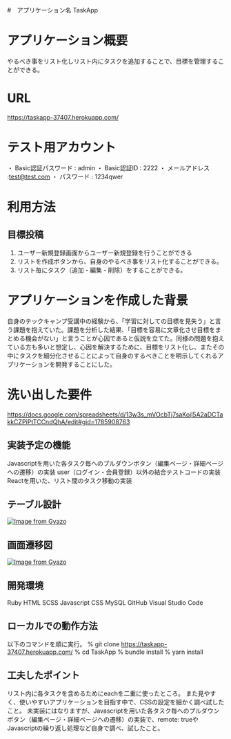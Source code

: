 #　アプリケーション名
 TaskApp
# アプリケーション概要
やるべき事をリスト化しリスト内にタスクを追加することで、目標を管理することができる。
# URL
https://taskapp-37407.herokuapp.com/

# テスト用アカウント
・ Basic認証パスワード : admin
・ Basic認証ID : 2222
・ メールアドレス :test@test.com
・ パスワード : 1234qwer


# 利用方法
## 目標投稿
1. ユーザー新規登録画面からユーザー新規登録を行うことができる
2. リストを作成ボタンから、自身のやるべき事をリスト化することができる。
3. リスト毎にタスク（追加・編集・削除）をすることができる。

# アプリケーションを作成した背景
自身のテックキャンプ受講中の経験から、「学習に対しての目標を見失う」と言う課題を抱えていた。課題を分析した結果、「目標を容易に文章化させ目標をまとめる機会がない」と言うことが心因であると仮説を立てた。同様の問題を抱えている方も多いと想定し、心因を解決するために、目標をリスト化し、またその中にタスクを細分化させることによって自身のするべきことを明示してくれるアプリケーションを開発することにした。

# 洗い出した要件
https://docs.google.com/spreadsheets/d/13w3s_mVOcbTj7saKojl5A2aDCTakkCZPiPtTCCndQhA/edit#gid=1785908763

## 実装予定の機能
Javascriptを用いた各タスク毎へのプルダウンボタン（編集ページ・詳細ページへの遷移）の実装
user（ログイン・会員登録）以外の結合テストコードの実装
Reactを用いた、リスト間のタスク移動の実装

## テーブル設計
[![Image from Gyazo](https://i.gyazo.com/51d3d4bdf0afbb3e0603e74890665672.png)](https://gyazo.com/51d3d4bdf0afbb3e0603e74890665672)

## 画面遷移図
[![Image from Gyazo](https://i.gyazo.com/09b27a8601602e2d5d7c3f0fd263e320.png)](https://gyazo.com/09b27a8601602e2d5d7c3f0fd263e320)

## 開発環境
Ruby
HTML
SCSS
Javascript
CSS
MySQL
GitHub
Visual Studio Code

## ローカルでの動作方法
以下のコマンドを順に実行。
% git clone https://taskapp-37407.herokuapp.com/
% cd TaskApp
% bundle install
% yarn install

## 工夫したポイント
リスト内に各タスクを含めるためにeachを二重に使ったところ。
また見やすく、使いやすいアプリケーションを目指す中で、CSSの設定を細かく調べ試したこと。
未実装にはなりますが、Javascriptを用いた各タスク毎へのプルダウンボタン（編集ページ・詳細ページへの遷移）の実装で、remote: trueやJavascriptの繰り返し処理など自身で調べ、試したこと。



